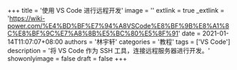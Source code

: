 +++
title = '使用 VS Code 进行远程开发'
image = ''
extlink = true
_extlink = 'https://wiki-power.com/%E4%BD%BF%E7%94%A8VSCode%E8%BF%9B%E8%A1%8C%E8%BF%9C%E7%A8%8B%E5%BC%80%E5%8F%91'
date = 2021-01-14T11:07:07+08:00
authors = '林宇轩'
categories = '教程'
tags = ['VS Code']
description = '将 VS Code 作为 SSH 工具，连接远程服务器进行开发。'
showonlyimage = false
draft = false
+++

